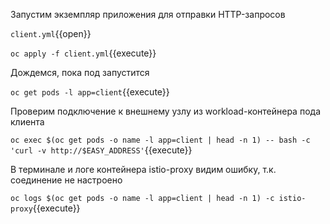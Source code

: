 Запустим экземпляр приложения для отправки HTTP-запросов

`client.yml`{{open}}

`oc apply -f client.yml`{{execute}}

Дождемся, пока под запустится

`oc get pods -l app=client`{{execute}}

Проверим подключение к внешнему узлу из workload-контейнера пода клиента

`oc exec $(oc get pods -o name -l app=client | head -n 1) -- bash -c 'curl -v http://$EASY_ADDRESS'`{{execute}}

В терминале и логе контейнера istio-proxy видим ошибку, т.к. соединение не настроено

`oc logs $(oc get pods -o name -l app=client | head -n 1) -c istio-proxy`{{execute}}
